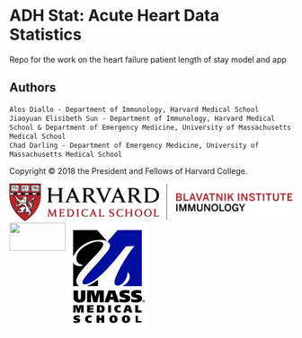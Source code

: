 # ADH Stat: Acute Heart Data Statistics
Repo for the work on the heart failure patient length of stay model and app




Authors
--------------------
    Alos Diallo - Department of Immunology, Harvard Medical School
    Jiaoyuan Elisibeth Sun - Department of Immunology, Harvard Medical School & Department of Emergency Medicine, University of Massachusetts Medical School
    Chad Darling - Department of Emergency Medicine, University of Massachusetts Medical School 
  
  
Copyright © 2018 the President and Fellows of Harvard College.


![Blavatnikimmunology](https://github.com/alosdiallo/HMS_Immunology_RNASeq/blob/master/Blavatnikimmunology.jpg)
![UMASS_Med](https://github.com/alosdiallo/Acute-Heart-Data-Statistics/blob/main/images/umassmed-logo.svg)
<img align="left" src="https://github.com/alosdiallo/HF_length_of_stay/blob/main/images/logo-umass.png" width="100" height="50"> <br/>


